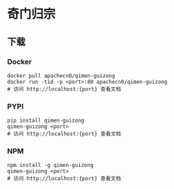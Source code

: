 # 奇门归宗

## 下载

### Docker

```
docker pull apachecn0/qimen-guizong
docker run -tid -p <port>:80 apachecn0/qimen-guizong
# 访问 http://localhost:{port} 查看文档
```

### PYPI

```
pip install qimen-guizong
qimen-guizong <port>
# 访问 http://localhost:{port} 查看文档
```

### NPM

```
npm install -g qimen-guizong
qimen-guizong <port>
# 访问 http://localhost:{port} 查看文档
```